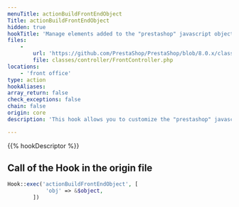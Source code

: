 ```yaml
---
menuTitle: actionBuildFrontEndObject
Title: actionBuildFrontEndObject
hidden: true
hookTitle: 'Manage elements added to the "prestashop" javascript object'
files:
    -
        url: 'https://github.com/PrestaShop/PrestaShop/blob/8.0.x/classes/controller/FrontController.php'
        file: classes/controller/FrontController.php
locations:
    - 'front office'
type: action
hookAliases: 
array_return: false
check_exceptions: false
chain: false
origin: core
description: 'This hook allows you to customize the "prestashop" javascript object that is included in all front office pages'

---
```


{{% hookDescriptor %}}

## Call of the Hook in the origin file

```php
Hook::exec('actionBuildFrontEndObject', [
            'obj' => &$object,
        ])
```
